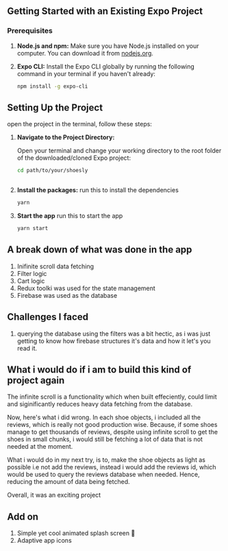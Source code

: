 ## Getting Started with an Existing Expo Project

### Prerequisites

1. **Node.js and npm:** Make sure you have Node.js installed on your computer. You can download it from [nodejs.org](https://nodejs.org/).

2. **Expo CLI:** Install the Expo CLI globally by running the following command in your terminal if you haven't already:

   ```bash
   npm install -g expo-cli


## Setting Up the Project

open the project in the terminal, follow these steps:

1. **Navigate to the Project Directory:**

   Open your terminal and change your working directory to the root folder of the downloaded/cloned Expo project:

   ```bash
   cd path/to/your/shoesly
  
2. **Install the packages:**
    run this to install the dependencies

    ```bash
   yarn

3. **Start the app**
    run this to start the app

    ```bash
   yarn start


## A break down of what was done in the app
1. Inifinite scroll data fetching
2. Filter logic
3. Cart logic
4. Redux toolki was used for the state management
5. Firebase was used as the database

## Challenges I faced
1. querying the database using the filters was a bit hectic, as i was just getting to know how firebase structures it's data and how it let's you read it.

## What i would do if i am to build this kind of project again
The infinite scroll is a functionality which when built effeciently, could limit and siginificantly reduces heavy data fetching from the database.

Now, here's what i did wrong. In each shoe objects, i included all the reviews, which is really not good production wise. Because, if some shoes manage to get thousands of reviews, despite using infinite scroll to get the shoes in small chunks, i would still be fetching a lot of data that is not needed at the moment.

What i would do in my next try, is to, make the shoe objects as light as possible i.e not add the reviews, instead i would add the reviews id, which would be used to query the reviews database when needed. Hence, reducing the amount of data being fetched.

Overall, it was an exciting project

## Add on
1. Simple yet cool animated splash screen 🙂
2. Adaptive app icons
   

